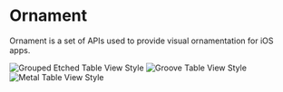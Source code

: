 Ornament
========
Ornament is a set of APIs used to provide visual ornamentation for iOS apps.

![Grouped Etched Table View Style](https://dl.dropboxusercontent.com/u/11479646/iOS%20Simulator%20Screen%20shot%20Nov%2026%2C%202013%2C%2010.49.17%20PM.png)
![Groove Table View Style](https://dl.dropboxusercontent.com/u/11479646/iOS%20Simulator%20Screen%20shot%20Nov%2026%2C%202013%2C%2011.16.03%20PM.png)
![Metal Table View Style](https://dl.dropboxusercontent.com/u/11479646/iOS%20Simulator%20Screen%20shot%20Nov%2027%2C%202013%2C%2010.50.47%20AM.png)
